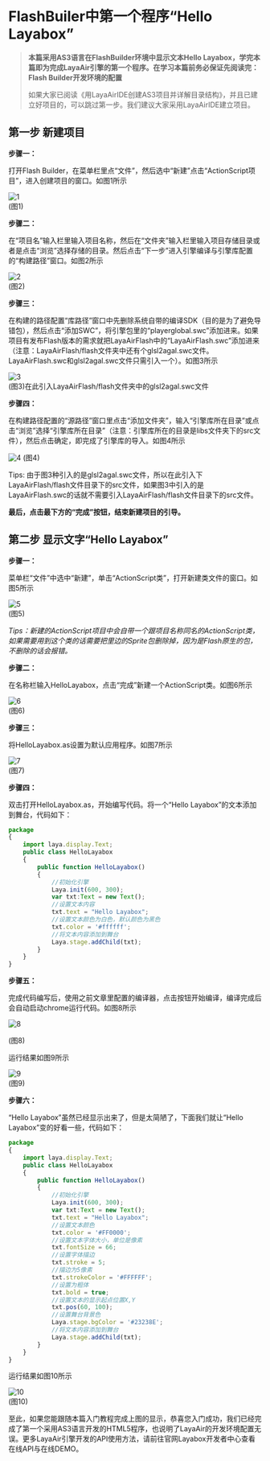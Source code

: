 # FlashBuiler中第一个程序“Hello Layabox”

> **本篇采用AS3语言在FlashBuilder环境中显示文本Hello Layabox，学完本篇即为完成LayaAir引擎的第一个程序。在学习本篇前务必保证先阅读完：Flash Builder开发环境的配置**
>
> 如果大家已阅读《用LayaAirIDE创建AS3项目并详解目录结构》，并且已建立好项目的，可以跳过第一步。我们建议大家采用LayaAirIDE建立项目。
>



## 第一步 新建项目

**步骤一：**

打开Flash Builder，在菜单栏里点“文件”，然后选中“新建”点击“ActionScript项目”，进入创建项目的窗口。如图1所示

![1](img/1.jpg)<br />
(图1)



**步骤二：**

在“项目名”输入栏里输入项目名称，然后在“文件夹”输入栏里输入项目存储目录或者是点击“浏览”选择存储的目录。然后点击“下一步”进入引擎编译与引擎库配置的“构建路径”窗口。如图2所示

![2](img/2.jpg)<br />
(图2)



**步骤三：**

在构建的路径配置“库路径”窗口中先删除系统自带的编译SDK（目的是为了避免导错包），然后点击“添加SWC”，将引擎包里的“playerglobal.swc”添加进来。如果项目有发布Flash版本的需求就把LayaAirFlash中的“LayaAirFlash.swc”添加进来（注意：LayaAirFlash/flash文件夹中还有个glsl2agal.swc文件。LayaAirFlash.swc和glsl2agal.swc文件只需引入一个）。如图3所示

![3](img/3.jpg)<br />
(图3)在此引入LayaAirFlash/flash文件夹中的glsl2agal.swc文件



**步骤四：**

在构建路径配置的“源路径”窗口里点击“添加文件夹”，输入“引擎库所在目录”或点击“浏览”选择“引擎库所在目录”（注意：引擎库所在的目录是libs文件夹下的src文件），然后点击确定，即完成了引擎库的导入。如图4所示

![4](img/4.jpg)
(图4)

Tips: 由于图3种引入的是glsl2agal.swc文件，所以在此引入下LayaAirFlash/flash文件目录下的src文件，如果图3中引入的是LayaAirFlash.swc的话就不需要引入LayaAirFlash/flash文件目录下的src文件。



**最后，点击最下方的“完成”按钮，结束新建项目的引导。**





## 第二步 显示文字“Hello Layabox”

**步骤一：**

菜单栏“文件”中选中“新建”，单击“ActionScript类”，打开新建类文件的窗口。如图5所示

![5](img/5.jpg)<br />
(图5)

*Tips：新建的ActionScript项目中会自带一个跟项目名称同名的ActionScript类，如果需要用到这个类的话需要把里边的Sprite包删除掉，因为是Flash原生的包，不删除的话会报错。*



**步骤二：**

在名称栏输入HelloLayabox，点击“完成”新建一个ActionScript类。如图6所示

![6](img/6.jpg)<br />
(图6)



**步骤三：**

将HelloLayabox.as设置为默认应用程序。如图7所示

![7](img/7.jpg)<br />
(图7)



**步骤四：**

双击打开HelloLayabox.as，开始编写代码。将一个“Hello Layabox”的文本添加到舞台，代码如下：

```typescript
package
{
	import laya.display.Text;
	public class HelloLayabox
	{
		public function HelloLayabox()
		{
			//初始化引擎
			Laya.init(600, 300);
			var txt:Text = new Text();
			//设置文本内容
			txt.text = "Hello Layabox";
			//设置文本颜色为白色，默认颜色为黑色
			txt.color = '#ffffff';
			//将文本内容添加到舞台 
			Laya.stage.addChild(txt);
		}
	}
}
```



**步骤五：**

完成代码编写后，使用之前文章里配置的编译器，点击按钮开始编译，编译完成后会自动启动chrome运行代码。如图8所示

![8](img/8.jpg) <br />

(图8)


运行结果如图9所示

![9](img/9.jpg)<br />
(图9)



**步骤六：**

“Hello Layabox”虽然已经显示出来了，但是太简陋了，下面我们就让“Hello Layabox”变的好看一些，代码如下：

```typescript
package
{
	import laya.display.Text;
	public class HelloLayabox
	{
		public function HelloLayabox()
		{
			//初始化引擎
			Laya.init(600, 300);
			var txt:Text = new Text();
			txt.text = "Hello Layabox";
			//设置文本颜色   
			txt.color = '#FF0000';
			//设置文本字体大小，单位是像素   
			txt.fontSize = 66;
			//设置字体描边   
			txt.stroke = 5;
			//描边为5像素   
			txt.strokeColor = '#FFFFFF';
			//设置为粗体   
			txt.bold = true;
			//设置文本的显示起点位置X,Y   
			txt.pos(60, 100);
			//设置舞台背景色   
			Laya.stage.bgColor = '#23238E';
			//将文本内容添加到舞台   
			Laya.stage.addChild(txt);
		}
	}
}
```



运行结果如图10所示

![10](img/10.jpg)<br />
(图10)



至此，如果您能跟随本篇入门教程完成上图的显示，恭喜您入门成功，我们已经完成了第一个采用AS3语言开发的HTML5程序，也说明了LayaAir的开发环境配置无误。更多LayaAir引擎开发的API使用方法，请前往官网Layabox开发者中心查看在线API与在线DEMO。